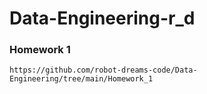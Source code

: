 # Data-Engineering-r_d


### Homework 1
``
https://github.com/robot-dreams-code/Data-Engineering/tree/main/Homework_1
``